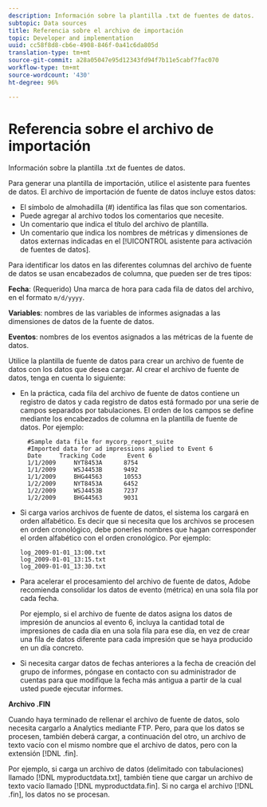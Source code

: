 ```yaml
---
description: Información sobre la plantilla .txt de fuentes de datos.
subtopic: Data sources
title: Referencia sobre el archivo de importación
topic: Developer and implementation
uuid: cc58f8d8-cb6e-4908-846f-0a41c6da805d
translation-type: tm+mt
source-git-commit: a28a05047e95d12343fd94f7b11e5cabf7fac070
workflow-type: tm+mt
source-wordcount: '430'
ht-degree: 96%

---
```



# Referencia sobre el archivo de importación

Información sobre la plantilla .txt de fuentes de datos.

Para generar una plantilla de importación, utilice el asistente para fuentes de datos. El archivo de importación de fuente de datos incluye estos datos:

* El símbolo de almohadilla (#) identifica las filas que son comentarios.
* Puede agregar al archivo todos los comentarios que necesite.
* Un comentario que indica el título del archivo de plantilla.
* Un comentario que indica los nombres de métricas y dimensiones de datos externas indicadas en el [!UICONTROL asistente para activación de fuentes de datos].

Para identificar los datos en las diferentes columnas del archivo de fuente de datos se usan encabezados de columna, que pueden ser de tres tipos:

**Fecha**: (Requerido) Una marca de hora para cada fila de datos del archivo, en el formato `m/d/yyyy`.

**Variables**: nombres de las variables de informes asignadas a las dimensiones de datos de la fuente de datos.

**Eventos**: nombres de los eventos asignados a las métricas de la fuente de datos.

Utilice la plantilla de fuente de datos para crear un archivo de fuente de datos con los datos que desea cargar. Al crear el archivo de fuente de datos, tenga en cuenta lo siguiente:

* En la práctica, cada fila del archivo de fuente de datos contiene un registro de datos y cada registro de datos está formado por una serie de campos separados por tabulaciones. El orden de los campos se define mediante los encabezados de columna en la plantilla de fuente de datos. Por ejemplo:

   ```
     #Sample data file for mycorp_report_suite 
     #Imported data for ad impressions applied to Event 6
     Date     Tracking Code      Event 6 
     1/1/2009     NYT8453A      8754
     1/1/2009     WSJ4453B      9492
     1/1/2009     BHG44563      10553
     1/2/2009     NYT8453A      6452
     1/2/2009     WSJ4453B      7237
     1/2/2009     BHG44563      9031
   ```

* Si carga varios archivos de fuente de datos, el sistema los cargará en orden alfabético. Es decir que si necesita que los archivos se procesen en orden cronológico, debe ponerles nombres que hagan corresponder el orden alfabético con el orden cronológico. Por ejemplo:

   ```
   log_2009-01-01_13:00.txt
   log_2009-01-01_13:15.txt
   log_2009-01-01_13:30.txt
   ```

* Para acelerar el procesamiento del archivo de fuente de datos, Adobe recomienda consolidar los datos de evento (métrica) en una sola fila por cada fecha.

   Por ejemplo, si el archivo de fuente de datos asigna los datos de impresión de anuncios al evento 6, incluya la cantidad total de impresiones de cada día en una sola fila para ese día, en vez de crear una fila de datos diferente para cada impresión que se haya producido en un día concreto.
* Si necesita cargar datos de fechas anteriores a la fecha de creación del grupo de informes, póngase en contacto con su administrador de cuentas para que modifique la fecha más antigua a partir de la cual usted puede ejecutar informes.

**Archivo .FIN**

Cuando haya terminado de rellenar el archivo de fuente de datos, solo necesita cargarlo a Analytics mediante FTP. Pero, para que los datos se procesen, también deberá cargar, a continuación del otro, un archivo de texto vacío con el mismo nombre que el archivo de datos, pero con la extensión [!DNL .fin].

Por ejemplo, si carga un archivo de datos (delimitado con tabulaciones) llamado [!DNL myproductdata.txt], también tiene que cargar un archivo de texto vacío llamado [!DNL myproductdata.fin]. Si no carga el archivo [!DNL .fin], los datos no se procesan.
